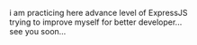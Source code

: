 i am practicing here advance level of ExpressJS </br>
trying to improve myself for better developer... </br>
see you soon...
